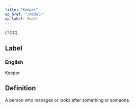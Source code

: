 ```yaml
---
title: "Keeper"
up_href: "/model/"
up_label: Model
---
```


[TOC]

## Label

### English
Keeper


## Definition
A person who manages or looks after something or someone. 


    
